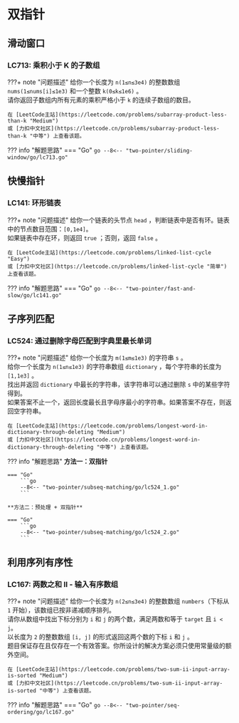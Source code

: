 # 双指针

## 滑动窗口

### LC713: 乘积小于 K 的子数组

???+ note "问题描述"
    给你一个长度为 `n(1≤n≤3e4)` 的整数数组 `nums(1≤nums[i]≤1e3)` 和一个整数 `k(0≤k≤1e6)` 。<br>
    请你返回子数组内所有元素的乘积严格小于 `k` 的连续子数组的数目。

    在 [LeetCode主站](https://leetcode.com/problems/subarray-product-less-than-k "Medium")
    或 [力扣中文社区](https://leetcode.cn/problems/subarray-product-less-than-k "中等") 上查看该题。

??? info "解题思路"
    === "Go"
        ```go
        --8<-- "two-pointer/sliding-window/go/lc713.go"
        ```

## 快慢指针

### LC141: 环形链表

???+ note "问题描述"
    给你一个链表的头节点 `head` ，判断链表中是否有环。链表中的节点数目范围：`[0,1e4]`。<br>
    如果链表中存在环，则返回 `true` ；否则，返回 `false` 。

    在 [LeetCode主站](https://leetcode.com/problems/linked-list-cycle "Easy")
    或 [力扣中文社区](https://leetcode.cn/problems/linked-list-cycle "简单") 上查看该题。

??? info "解题思路"
    === "Go"
        ```go
        --8<-- "two-pointer/fast-and-slow/go/lc141.go"
        ```

## 子序列匹配

### LC524: 通过删除字母匹配到字典里最长单词

???+ note "问题描述"
    给你一个长度为 `m(1≤m≤1e3)` 的字符串 `s` 。<br>
    给你一个长度为 `n(1≤n≤1e3)` 的字符串数组 `dictionary` ，每个字符串的长度为 `[1,1e3]` 。<br>
    找出并返回 `dictionary` 中最长的字符串，该字符串可以通过删除 `s` 中的某些字符得到。<br>
    如果答案不止一个，返回长度最长且字母序最小的字符串。如果答案不存在，则返回空字符串。

    在 [LeetCode主站](https://leetcode.com/problems/longest-word-in-dictionary-through-deleting "Medium")
    或 [力扣中文社区](https://leetcode.cn/problems/longest-word-in-dictionary-through-deleting "中等") 上查看该题。

??? info "解题思路"
    **方法一：双指针**

    === "Go"
        ```go
        --8<-- "two-pointer/subseq-matching/go/lc524_1.go"
        ```
    
    **方法二：预处理 + 双指针**

    === "Go"
        ```go
        --8<-- "two-pointer/subseq-matching/go/lc524_2.go"
        ```

## 利用序列有序性

### LC167: 两数之和 II - 输入有序数组

???+ note "问题描述"
    给你一个长度为 `n(2≤n≤3e4)` 的整数数组 `numbers`（下标从 `1` 开始），该数组已按非递减顺序排列。<br>
    请你从数组中找出下标分别为 `i` 和 `j` 的两个数，满足两数和等于 `target` 且 `i < j`。<br>
    以长度为 `2` 的整数数组 `[i, j]` 的形式返回这两个数的下标 `i` 和 `j` 。<br>
    题目保证存在且仅存在一个有效答案。你所设计的解决方案必须只使用常量级的额外空间。

    在 [LeetCode主站](https://leetcode.com/problems/two-sum-ii-input-array-is-sorted "Medium")
    或 [力扣中文社区](https://leetcode.cn/problems/two-sum-ii-input-array-is-sorted "中等") 上查看该题。

??? info "解题思路"
    === "Go"
        ```go
        --8<-- "two-pointer/seq-ordering/go/lc167.go"
        ```
